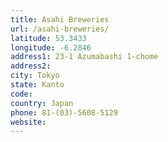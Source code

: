 ```yaml
---
title: Asahi Breweries
url: /asahi-breweries/
latitude: 53.3433
longitude: -6.2846
address1: 23-1 Azumabashi 1-chome
address2: 
city: Tokyo
state: Kanto
code: 
country: Japan
phone: 81-(03)-5608-5129
website: 
---
```


